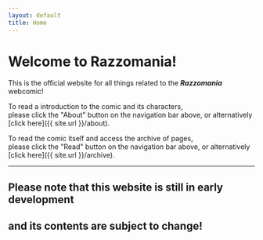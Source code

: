 ```yaml
---
layout: default
title: Home
---
```

# Welcome to Razzomania!
This is the official website for all things related to the ***Razzomania*** webcomic!

To read a introduction to the comic and its characters,\
please click the "About" button on the navigation bar above, or alternatively [click here]({{ site.url }}/about).

To read the comic itself and access the archive of pages,\
please click the "Read" button on the navigation bar above, or alternatively [click here]({{ site.url }}/archive).







---
## Please note that this website is still in early development
## and its contents are subject to change!